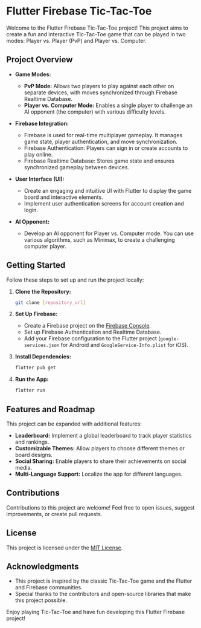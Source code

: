# Flutter Firebase Tic-Tac-Toe

Welcome to the Flutter Firebase Tic-Tac-Toe project! This project aims to create a fun and interactive Tic-Tac-Toe game that can be played in two modes: Player vs. Player (PvP) and Player vs. Computer.

## Project Overview

- **Game Modes:**
  - **PvP Mode:** Allows two players to play against each other on separate devices, with moves synchronized through Firebase Realtime Database.
  - **Player vs. Computer Mode:** Enables a single player to challenge an AI opponent (the computer) with various difficulty levels.

- **Firebase Integration:**
  - Firebase is used for real-time multiplayer gameplay. It manages game state, player authentication, and move synchronization.
  - Firebase Authentication: Players can sign in or create accounts to play online.
  - Firebase Realtime Database: Stores game state and ensures synchronized gameplay between devices.

- **User Interface (UI):**
  - Create an engaging and intuitive UI with Flutter to display the game board and interactive elements.
  - Implement user authentication screens for account creation and login.

- **AI Opponent:**
  - Develop an AI opponent for Player vs. Computer mode. You can use various algorithms, such as Minimax, to create a challenging computer player.

## Getting Started

Follow these steps to set up and run the project locally:

1. **Clone the Repository:**
   ```bash
   git clone [repository_url]
   ```

2. **Set Up Firebase:**
   - Create a Firebase project on the [Firebase Console](https://console.firebase.google.com/).
   - Set up Firebase Authentication and Realtime Database.
   - Add your Firebase configuration to the Flutter project (`google-services.json` for Android and `GoogleService-Info.plist` for iOS).

3. **Install Dependencies:**
   ```bash
   flutter pub get
   ```

4. **Run the App:**
   ```bash
   flutter run
   ```

## Features and Roadmap

This project can be expanded with additional features:

- **Leaderboard:** Implement a global leaderboard to track player statistics and rankings.
- **Customizable Themes:** Allow players to choose different themes or board designs.
- **Social Sharing:** Enable players to share their achievements on social media.
- **Multi-Language Support:** Localize the app for different languages.

## Contributions

Contributions to this project are welcome! Feel free to open issues, suggest improvements, or create pull requests.

## License

This project is licensed under the [MIT License](LICENSE).

## Acknowledgments

- This project is inspired by the classic Tic-Tac-Toe game and the Flutter and Firebase communities.
- Special thanks to the contributors and open-source libraries that make this project possible.

Enjoy playing Tic-Tac-Toe and have fun developing this Flutter Firebase project!
